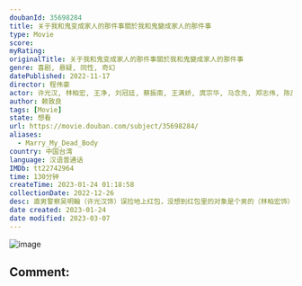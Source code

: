 ```yaml
---
doubanId: 35698284
title: 关于我和鬼变成家人的那件事關於我和鬼變成家人的那件事
type: Movie
score: 
myRating: 
originalTitle: 关于我和鬼变成家人的那件事關於我和鬼變成家人的那件事
genre: 喜剧, 悬疑, 同性, 奇幻
datePublished: 2022-11-17
director: 程伟豪
actor: 许光汉, 林柏宏, 王净, 刘冠廷, 蔡振南, 王满娇, 庹宗华, 马念先, 郑志伟, 陈彦佐
author: 赖致良
tags: [Movie]
state: 想看
url: https://movie.douban.com/subject/35698284/
aliases:
  - Marry_My_Dead_Body
country: 中国台湾
language: 汉语普通话
IMDb: tt22742964
time: 130分钟
createTime: 2023-01-24 01:18:58
collectionDate: 2022-12-26
desc: 直男警察吴明翰（许光汉饰）误捡地上红包，没想到红包里的对象是个男的（林柏宏饰）！被迫男男冥婚的明翰，一路衰到底，不但甩不掉冥婚对象，就连警花林子晴（王净饰）埋线已久的缉毒案，都被他搞砸。为了挽救...
date created: 2023-01-24
date modified: 2023-03-07
---
```


![image](p2881995796.jpg)

Comment:
---
